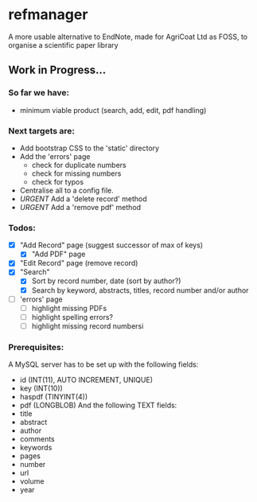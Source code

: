 # refmanager
A more usable alternative to EndNote, made for AgriCoat Ltd as FOSS, to organise a scientific paper library

## Work in Progress...

### So far we have:
* minimum viable product (search, add, edit, pdf handling)

### Next targets are:
* Add bootstrap CSS to the 'static' directory
* Add the 'errors' page
    * check for duplicate numbers
    * check for missing numbers
    * check for typos
* Centralise all to a config file.
* *URGENT* Add a 'delete record' method
* *URGENT* Add a 'remove pdf' method

### Todos:
- [x] "Add Record" page (suggest successor of max of keys)
  - [x] "Add PDF" page
- [x] "Edit Record" page (remove record)
- [x] "Search"
  - [x] Sort by record number, date (sort by author?)
  - [x] Search by keyword, abstracts, titles, record number and/or author
- [ ] 'errors' page
  - [ ] highlight missing PDFs
  - [ ] highlight spelling errors?
  - [ ] highlight missing record numbersi

### Prerequisites:
A MySQL server has to be set up with the following fields:
- id (INT(11), AUTO INCREMENT, UNIQUE)
- key (INT(10))
- haspdf (TINYINT(4))
- pdf (LONGBLOB)
And the following TEXT fields:
- title 
- abstract
- author
- comments
- keywords
- pages
- number
- url
- volume
- year




